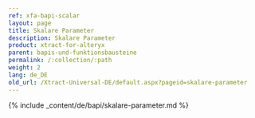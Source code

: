 ```yaml
---
ref: xfa-bapi-scalar
layout: page
title: Skalare Parameter
description: Skalare Parameter
product: xtract-for-alteryx
parent: bapis-und-funktionsbausteine
permalink: /:collection/:path
weight: 2
lang: de_DE
old_url: /Xtract-Universal-DE/default.aspx?pageid=skalare-parameter
---
```


{% include _content/de/bapi/skalare-parameter.md %}
